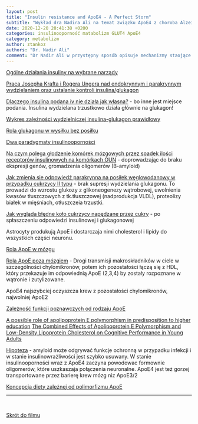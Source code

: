 ```yaml
---
layout: post
title: "Insulin resistance and ApoE4 - A Perfect Storm"
subtitle: "Wykład dra Nadira Ali na temat związku ApoE4 z choroba Alzeimera w zupełnie nowym świetle (WIDEO)"
date: 2020-12-20 20:41:38 +0200
categories: insulinooporność matabolizm GLUT4 ApoE4
category: metabolizm
author: ztankoz
authors: "Dr. Nadir Ali"
comment: "Dr Nadir Ali w przystępny sposób opisuje mechanizmy staojące za insulinoopornością oraz w każdym z wykładów rzuca nowe spojrzenie na utarte schamaty postepowania w medycynie"
---
```


[Ogólne działania insuliny na wybrane narządy](https://youtu.be/A78RxVZnXgI?t=220)

[Praca Josepha Krafta i Rogera Ungera nad endokrynnym i parakrynnym wydzielaniem oraz ustalanie kontroli insulina/glukagon](https://youtu.be/A78RxVZnXgI?t=288)

[Dlaczego insulina podana iv nie działa jak własna?](https://youtu.be/A78RxVZnXgI?t=350) - bo inne jest miejsce podania. Insulina wydzielana trzustkowo działa głównie na glukagon!

[Wykres zależności wydzielniczej insulina-glukagon prawidłowy](https://youtu.be/A78RxVZnXgI?t=411)

[Rola glukagonu w wysiłku bez posiłku](https://youtu.be/A78RxVZnXgI?t=427)

[Dwa paradygmaty insulinooporności](https://youtu.be/A78RxVZnXgI?t=508)

[Na czym polega głodzenie komórek mózgowych przez spadek ilości receptorów insulinowych na komórkach OUN](https://youtu.be/A78RxVZnXgI?t=602) - doprowadzając do braku ekspresji genów, gromadzenia oligomerów (B-amyloid)

[Jak zmienia sie odpowiedź parakrynna na posiłek węglowodanowy w przypadku cukrzycy II typu](https://youtu.be/A78RxVZnXgI?t=700) - brak supresji wydzielania glukagonu. To prowadzi do wzrostu glukozy z glikoneogenezy wątrobowej, uwolnienia kwasów tłuszczowych z tk.tłuszczowej (nadprodukcja VLDL), proteolizy białek w mięśniach, otłuszczeia trzustki.

[Jak wygląda błędne koło cukrzycy napędzane przez cukry](https://youtu.be/A78RxVZnXgI?t=795) - po spłaszczeniu odpowiedzi insulinowej i glukagonowej

Astrocyty produkują ApoE i dostarczaja nimi cholesterol i lipidy do wszystkich części neuronu.

[Rola ApoE w mózgu](https://youtu.be/A78RxVZnXgI?t=1003)

[Rola ApoE poza mózgiem](https://youtu.be/A78RxVZnXgI?t=1016) - Drogi transmisji makroskładników w ciele w szczególności chylomikronów, potem ich pozostałości łączą się z HDL, który przekazuje im odpowiednią ApoE (2,3,4) by zostały rozpoznane w wątronie i zutylizowane.

ApoE4 najszybciej oczyszcza krew z pozostałości chylomikronów, najwolniej ApoE2

[Zależność funkcji poznawczych od rodzaju ApoE](https://youtu.be/A78RxVZnXgI?t=1211)

[A possible role of apolipoprotein E polymorphism in predisposition to higher education](https://pubmed.ncbi.nlm.nih.gov/11287800/)
[The Combined Effects of Apolipoprotein E Polymorphism and Low-Density Lipoprotein Cholesterol on Cognitive Performance in Young Adults](https://pubmed.ncbi.nlm.nih.gov/12886039/)

[Hipoteza](https://youtu.be/A78RxVZnXgI?t=1412) - amyloid może odgrywać funkcje ochronną w przypadku infekcji i w stanie insulinowrażliwości jest szybko usuwany. W stanie insulinooporności wraz z ApoE4 zaczyna powodowac formownie oligomerów, które uszkaszaja połączenia neuronalne. ApoE4 jest też gorzej transportowane przez barierę krew mózg niz ApoE3/2

[Koncepcja diety zależnej od polimorfizmu ApoE](https://youtu.be/A78RxVZnXgI?t=1466)

<hr>
<br>

[Skrót do filmu](https://youtu.be/A78RxVZnXgI)
